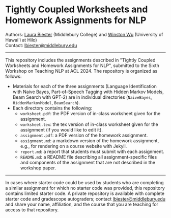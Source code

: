 # Tightly Coupled Worksheets and Homework Assignments for NLP
Authors: [Laura Biester](https://www.laurabiester.com/) (Middlebury College) and [Winston Wu](https://wswu.github.io/) (University of Hawai'i at Hilo)  
Contact: lbiester@middlebury.edu

---

This repository includes the assignments described in "Tightly Coupled Worksheets and Homework Assignments for NLP", submitted to the Sixth Workshop on Teaching NLP at ACL 2024. The repository is organized as follows:

* Materials for each of the three assignments (Language Identification with Naive Bayes, Part-of-Speech Tagging with Hidden Markov Models, Beam Search with GPT-2) are in individual directories (`NaiveBayes`, `HiddenMarkovModel`, `BeamSearch`).
* Each directory contains the following:
  * `worksheet.pdf`: the PDF version of in-class worksheet given for the assignment.
  * `worksheet.tex`: the tex version of in-class worksheet given for the assignment (if you would like to edit it).
  * `assignment.pdf`: a PDF version of the homework assignment.
  * `assignment.md`: a markdown version of the homework assignment, e.g., for rendering on a course website with Jekyll.
  * `report.md`: a report that students must submit with each assignment.
  * `README.md`: a README file describing all assignment-specific files and components of the assignment that are not described in the workshop paper.

---

In cases where starter code could be used by students who are completing a similar assignment for which no starter code was provided, this repository contains limited starter code. A private repository is available with complete starter code and gradescope autograders; contact lbiester@middlebury.edu and share your name, affiliation, and the course that you are teaching for access to that repository.

